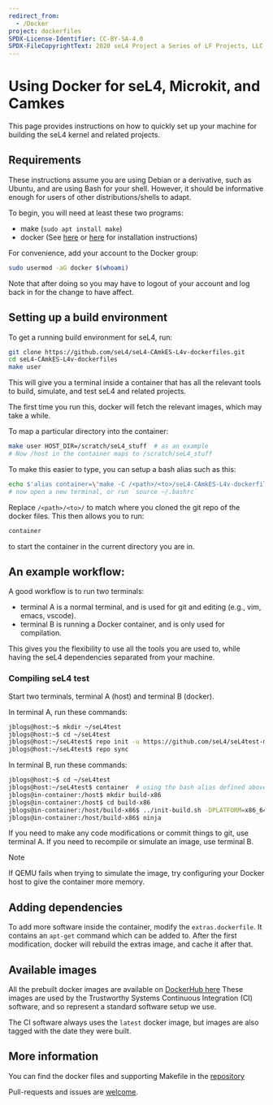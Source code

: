 ```yaml
---
redirect_from:
  - /Docker
project: dockerfiles
SPDX-License-Identifier: CC-BY-SA-4.0
SPDX-FileCopyrightText: 2020 seL4 Project a Series of LF Projects, LLC.
---
```


# Using Docker for seL4, Microkit, and Camkes

This page provides instructions on how to quickly set up your machine for
building the seL4 kernel and related projects.

## Requirements

These instructions assume you are using Debian or a derivative, such as Ubuntu,
and are using Bash for your shell. However, it should be informative enough for
users of other distributions/shells to adapt.

To begin, you will need at least these two programs:

* make (`sudo apt install make`)
* docker (See [here](https://get.docker.com) or
  [here](https://docs.docker.com/engine/installation) for installation
  instructions)

For convenience, add your account to the Docker group:

```bash
sudo usermod -aG docker $(whoami)
```

Note that after doing so you may have to logout of your account and log back in
for the change to have affect.

## Setting up a build environment

To get a running build environment for seL4, run:

```bash
git clone https://github.com/seL4/seL4-CAmkES-L4v-dockerfiles.git
cd seL4-CAmkES-L4v-dockerfiles
make user
```

This will give you a terminal inside a container that has all the relevant tools
to build, simulate, and test seL4 and related projects.

The first time you run this, docker will fetch the relevant images, which may
take a while.

To map a particular directory into the container:

```bash
make user HOST_DIR=/scratch/seL4_stuff  # as an example
# Now /host in the container maps to /scratch/seL4_stuff
```

To make this easier to type, you can setup a bash alias such as this:

```bash
echo $'alias container=\'make -C /<path>/<to>/seL4-CAmkES-L4v-dockerfiles user HOST_DIR=$(pwd)\'' >> ~/.bashrc
# now open a new terminal, or run `source ~/.bashrc`
```

Replace `/<path>/<to>/` to match where you cloned the git repo of the docker
files. This then allows you to run:

```bash
container
```

to start the container in the current directory you are in.

## An example workflow:

A good workflow is to run two terminals:

* terminal A is a normal terminal, and is used for git and editing
  (e.g., vim, emacs, vscode).
* terminal B is running a Docker container, and is only used for compilation.

This gives you the flexibility to use all the tools you are used to,
while having the seL4 dependencies separated from your machine.

### Compiling seL4 test

Start two terminals, terminal A (host) and terminal B (docker).

In terminal A, run these commands:

```bash
jblogs@host:~$ mkdir ~/seL4test
jblogs@host:~$ cd ~/seL4test
jblogs@host:~/seL4test$ repo init -u https://github.com/seL4/seL4test-manifest.git
jblogs@host:~/seL4test$ repo sync
```

In terminal B, run these commands:

```bash
jblogs@host:~$ cd ~/seL4test
jblogs@host:~/seL4test$ container  # using the bash alias defined above
jblogs@in-container:/host$ mkdir build-x86
jblogs@in-container:/host$ cd build-x86
jblogs@in-container:/host/build-x86$ ../init-build.sh -DPLATFORM=x86_64 -DSIMULATION=TRUE
jblogs@in-container:/host/build-x86$ ninja
```

If you need to make any code modifications or commit things to git, use terminal
A. If you need to recompile or simulate an image, use terminal B.

> [!NOTE]
> If QEMU fails when trying to simulate the image, try configuring your
> Docker host to give the container more memory.

## Adding dependencies

To add more software inside the container, modify the `extras.dockerfile`. It
contains an `apt-get` command which can be added to. After the first
modification, docker will rebuild the extras image, and cache it after that.

## Available images

All the prebuilt docker images are available on [DockerHub
here](https://hub.docker.com/u/trustworthysystems) These images are used by the
Trustworthy Systems Continuous Integration (CI) software, and so represent a
standard software setup we use.

The CI software always uses the `latest` docker image, but images are also
tagged with the date they were built.

## More information

You can find the docker files and supporting Makefile in the
[repository](https://github.com/seL4/seL4-CAmkES-L4v-dockerfiles)

Pull-requests and issues are [welcome](https://sel4.systems/Contribute/).
